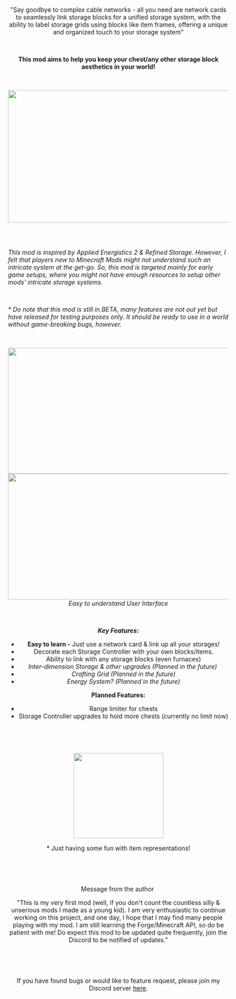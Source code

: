 <p style="text-align: center;">&nbsp;</p>
<p style="text-align: center;">"Say goodbye to complex cable networks - all you need are network cards to seamlessly link storage blocks for a unified storage system, with the ability to label storage grids using blocks like item frames, offering a unique and organized touch to your storage system"</p>
<p style="text-align: center;">&nbsp;</p>
<p style="text-align: center;"><strong>This mod aims to help you keep your chest/any other storage block aesthetics in your world!</strong></p>
<p>&nbsp;</p>
<p><img style="display: block; margin-left: auto; margin-right: auto;" src="https://i.imgur.com/3TtlJMl.png" alt="" width="537" height="302" /></p>
<p><img src="blob:https://imgur.com/96e5815d-4977-4a13-a150-04d5ced8dbbe" alt="" /></p>
<p>&nbsp;</p>
<p><em>This mod is inspired by Applied Energistics 2 &amp; Refined Storage. However, I felt that players new to Minecraft Mods might not understand such an intricate system at the get-go. So, this mod is targeted mainly for early game setups, where you might not have enough resources to setup other mods'&nbsp;intricate storage systems.&nbsp;</em></p>
<p>&nbsp;</p>
<p><em>* Do note that this mod is still in BETA, many features are not out yet but have released for testing purposes only. It should be ready to use in a world without game-breaking bugs, however.&nbsp;</em></p>
<p>&nbsp;</p>
<p><em><img style="float: left;" src="https://i.imgur.com/jwzTID1.png" width="551" height="287" /><img style="float: right;" src="https://i.imgur.com/QAZ1sA6.png" width="550" height="287" /></em></p>
<p style="text-align: center;"><em>Easy to understand User Interface</em></p>

<br>
<p style="text-align: center;"><strong><em>Key Features:</em></strong></p>
<ul>
<li style="text-align: center;"><strong>Easy to learn -</strong> Just use a network card &amp; link up all your storages!</li>
<li style="text-align: center;">Decorate each Storage Controller with your own blocks/items.</li>
<li style="text-align: center;">Ability to link with any storage blocks (even furnaces)</li>
<li style="text-align: center;"><em>Inter-dimension Storage &amp; other upgrades (Planned in the future)&nbsp;</em></li>
<li style="text-align: center;"><em>Crafting Grid (Planned in the future)</em></li>
<li style="text-align: center;"><em>Energy System? (Planned in the future)</em></li>
</ul>
<p style="text-align: center;"><strong>Planned Features:</strong></p>
<ul>
<li style="text-align: center;">Range limiter for chests</li>
<li style="text-align: center;">Storage Controller upgrades to hold more chests (currently no limit now)</li>
</ul>
<p style="text-align: center;">&nbsp;</p>
<p>&nbsp;</p>
<p><em><img style="display: block; margin-left: auto; margin-right: auto;" src="https://i.imgur.com/wZ7Csxp.png" width="205" height="194" /></em></p>
<p style="text-align: center;">* Just having some fun with item representations!</p>
<p style="text-align: center;">&nbsp;</p>
<p style="text-align: center;">&nbsp;</p>
<p style="text-align: center;">Message from the author&nbsp;</p>
<p style="text-align: center;">"This is my very first mod (well, if you don't count the countless silly &amp; unserious mods I made as a young kid). I am very&nbsp;enthusiastic to continue working on this project, and one day, I hope that I may find many people playing with my mod. I am still learning the Forge/Minecraft API, so do be patient with me! Do expect this mod to be updated quite frequently, join the Discord to be notified of updates."</p>
<p>&nbsp;</p>
<p>&nbsp;</p>
<p style="text-align: center;">If you have found bugs or would like to feature request, please join my Discord server <a href="https://discord.gg/ex27AefeNf">here</a>.</p>
<p>&nbsp;</p>
<p>&nbsp;</p>
<p>&nbsp;</p>
